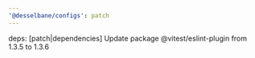 ```yaml
---
'@desselbane/configs': patch
---
```


deps: [patch|dependencies] Update package @vitest/eslint-plugin from 1.3.5 to 1.3.6
